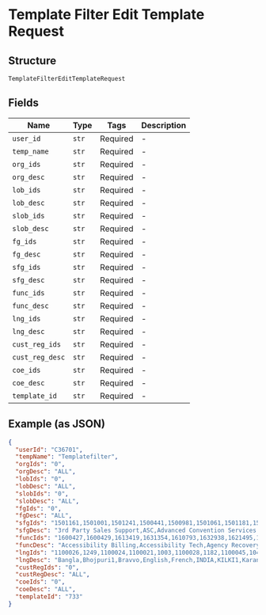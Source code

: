 
# Template Filter Edit Template Request

## Structure

`TemplateFilterEditTemplateRequest`

## Fields

| Name | Type | Tags | Description |
|  --- | --- | --- | --- |
| `user_id` | `str` | Required | - |
| `temp_name` | `str` | Required | - |
| `org_ids` | `str` | Required | - |
| `org_desc` | `str` | Required | - |
| `lob_ids` | `str` | Required | - |
| `lob_desc` | `str` | Required | - |
| `slob_ids` | `str` | Required | - |
| `slob_desc` | `str` | Required | - |
| `fg_ids` | `str` | Required | - |
| `fg_desc` | `str` | Required | - |
| `sfg_ids` | `str` | Required | - |
| `sfg_desc` | `str` | Required | - |
| `func_ids` | `str` | Required | - |
| `func_desc` | `str` | Required | - |
| `lng_ids` | `str` | Required | - |
| `lng_desc` | `str` | Required | - |
| `cust_reg_ids` | `str` | Required | - |
| `cust_reg_desc` | `str` | Required | - |
| `coe_ids` | `str` | Required | - |
| `coe_desc` | `str` | Required | - |
| `template_id` | `str` | Required | - |

## Example (as JSON)

```json
{
  "userId": "C36701",
  "tempName": "Templatefilter",
  "orgIds": "0",
  "orgDesc": "ALL",
  "lobIds": "0",
  "lobDesc": "ALL",
  "slobIds": "0",
  "slobDesc": "ALL",
  "fgIds": "0",
  "fgDesc": "ALL",
  "sfgIds": "1501161,1501001,1501241,1500441,1500981,1501061,1501181,1501301,1500501",
  "sfgDesc": "3rd Party Sales Support,ASC,Advanced Convention Services - Service Desk,Advanced Service Center,Agency Recovery Management,Bulk Owner Support,CB Access Transport Tech,CB Fulfillment,CB Network Provisioning",
  "funcIds": "1600427,1600429,1613419,1631354,1610793,1632938,1621495,1606337",
  "funcDesc": "Accessibility Billing,Accessibility Tech,Agency Recovery Management,Agent Transfer Comm Center Missed Go Back,Alarm.com,Activation Support,Account Compromised 1,Advanced Convention Services - Service Desk",
  "lngIds": "1100026,1249,1100024,1100021,1003,1100028,1182,1100045,1045",
  "lngDesc": "Bangla,Bhojpuri1,Bravvo,English,French,INDIA,KILKI1,Karanjohar,Lang",
  "custRegIds": "0",
  "custRegDesc": "ALL",
  "coeIds": "0",
  "coeDesc": "ALL",
  "templateId": "733"
}
```

